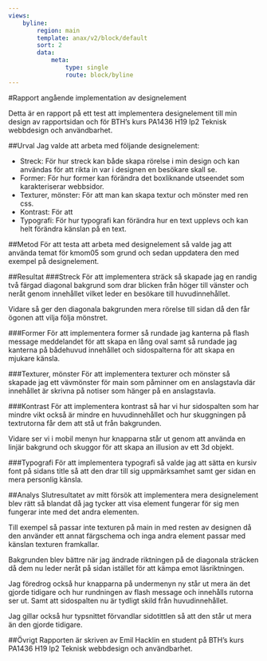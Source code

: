 ```yaml
---
views:
    byline:
        region: main
        template: anax/v2/block/default
        sort: 2
        data:
            meta:
                type: single
                route: block/byline
---
```

#Rapport angående implementation av designelement

Detta är en rapport på ett test att implementera designelement till min design av rapportsidan och för BTH’s kurs PA1436 H19 lp2 Teknisk webbdesign och användbarhet.

##Urval
Jag valde att arbeta med följande designelement:

+	Streck: För hur streck kan både skapa rörelse i min design och kan användas för att rikta in var i designen en besökare skall se.
+	Former: För hur former kan förändra det boxliknande utseendet som karakteriserar webbsidor.
+	Texturer, mönster: För att man kan skapa textur och mönster med ren css.
+	Kontrast: För att
+	Typografi: För hur typografi kan förändra hur en text upplevs och kan helt förändra känslan på en text.

##Metod
För att testa att arbeta med designelement så valde jag att använda temat för kmom05 som grund och sedan uppdatera den med exempel på designelement.

##Resultat
###Streck
För att implementera sträck så skapade jag en randig två färgad diagonal bakgrund som drar blicken från höger till vänster och neråt genom innehållet vilket leder en besökare till huvudinnehållet.

Vidare så ger den diagonala bakgrunden mera rörelse till sidan då den får ögonen att vilja följa mönstret.

###Former
För att implementera former så rundade jag kanterna på flash message meddelandet för att skapa en lång oval samt så rundade jag kanterna på bådehuvud innehållet och sidospalterna för att skapa en mjukare känsla.

###Texturer, mönster
För att implementera texturer och mönster så skapade jag ett vävmönster för main som påminner om en anslagstavla där innehållet är skrivna på notiser som hänger på en anslagstavla.

###Kontrast
För att implementera kontrast så har vi hur sidospalten som har mindre vikt också är mindre en huvudinnehållet och hur skuggningen på textrutorna får dem att stå ut från bakgrunden.

Vidare ser vi i mobil menyn hur knapparna står ut genom att använda en linjär bakgrund och skuggor för att skapa an illusion av ett 3d objekt.

###Typografi
För att implementera typografi så valde jag att sätta en kursiv font på sidans title så att den drar till sig uppmärksamhet samt ger sidan en mera personlig känsla.

##Analys
Slutresultatet av mitt försök att implementera mera designelement blev rätt så blandat då jag tycker att visa element fungerar för sig men fungerar inte med det andra elementen.

Till exempel så passar inte texturen på main in med resten av designen då den använder ett annat färgschema och inga andra element passar med känslan texturen framkallar.

Bakgrunden blev bättre när jag ändrade riktningen på de diagonala sträcken då dem nu leder neråt på sidan istället för att kämpa emot läsriktningen.

Jag föredrog också hur knapparna på undermenyn ny står ut mera än det gjorde tidigare och hur rundningen av flash message och innehålls rutorna ser ut.
Samt att sidospalten nu är tydligt skild från huvudinnehållet.

Jag gillar också hur typsnittet förvandlar sidotittlen så att den står ut mera än den gjorde tidigare.

##Övrigt
Rapporten är skriven av Emil Hacklin en student på BTH’s kurs PA1436 H19 lp2 Teknisk webbdesign och användbarhet.
